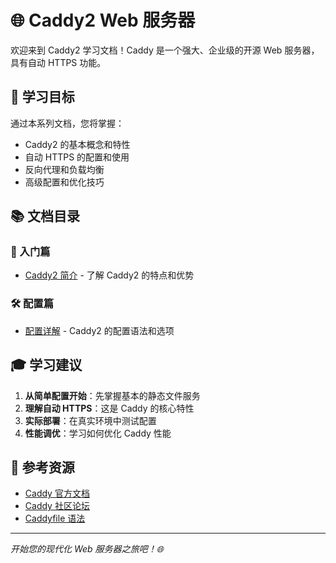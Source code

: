 # 🌐 Caddy2 Web 服务器

欢迎来到 Caddy2 学习文档！Caddy 是一个强大、企业级的开源 Web 服务器，具有自动 HTTPS 功能。

## 🎯 学习目标

通过本系列文档，您将掌握：
- Caddy2 的基本概念和特性
- 自动 HTTPS 的配置和使用
- 反向代理和负载均衡
- 高级配置和优化技巧

## 📚 文档目录

### 🚀 入门篇
- [Caddy2 简介](./intro.md) - 了解 Caddy2 的特点和优势

### 🛠️ 配置篇
- [配置详解](./config.md) - Caddy2 的配置语法和选项

## 🎓 学习建议

1. **从简单配置开始**：先掌握基本的静态文件服务
2. **理解自动 HTTPS**：这是 Caddy 的核心特性
3. **实际部署**：在真实环境中测试配置
4. **性能调优**：学习如何优化 Caddy 性能

## 📖 参考资源

- [Caddy 官方文档](https://caddyserver.com/docs/)
- [Caddy 社区论坛](https://caddy.community/)
- [Caddyfile 语法](https://caddyserver.com/docs/caddyfile)

---

*开始您的现代化 Web 服务器之旅吧！🌐*
